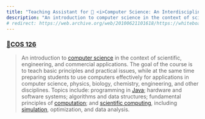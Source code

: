 ```yaml
---
title: "Teaching Assistant for 🐯 <i>Computer Science: An Interdisciplinary Approach</i>"
description: "An introduction to computer science in the context of scientific, engineering, and commercial applications. Topics include: programming in Java; hardware and software systems; algorithms and data structures; fundamental principles of computation; and scientific computing, including simulation, optimization, and data analysis."
# redirect: https://web.archive.org/web/20100621101618/https://whiteboard.cs.princeton.edu/staff.php?course=COS126&semester=spring05
---
```


### [🔗COS 126](https://web.archive.org/web/20100621101618/https://whiteboard.cs.princeton.edu/staff.php?course=COS126&semester=spring05)

> An introduction to [computer science](https://en.wikipedia.org/wiki/Computer_science) in the context of scientific, engineering, and commercial applications. The goal of the course is to teach basic principles and practical issues, while at the same time preparing students to use computers effectively for applications in computer science, physics, biology, chemistry, engineering, and other disciplines. Topics include: programming in [Java](https://en.wikipedia.org/wiki/Java_(programming_language)); hardware and software systems; algorithms and data structures; fundamental principles of [computation](https://en.wikipedia.org/wiki/Theory_of_computation); and [scientific computing](https://en.wikipedia.org/wiki/Computational_science), including [simulation](https://en.wikipedia.org/wiki/Computer_simulation), optimization, and data analysis.


